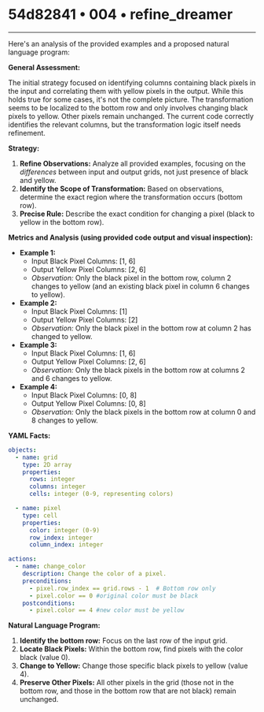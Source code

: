 # 54d82841 • 004 • refine_dreamer

---
Here's an analysis of the provided examples and a proposed natural language program:

**General Assessment:**

The initial strategy focused on identifying columns containing black pixels in the input and correlating them with yellow pixels in the output. While this holds true for some cases, it's not the complete picture. The transformation seems to be localized to the bottom row and only involves changing black pixels to yellow. Other pixels remain unchanged. The current code correctly identifies the relevant columns, but the transformation logic itself needs refinement.

**Strategy:**

1.  **Refine Observations:** Analyze all provided examples, focusing on the *differences* between input and output grids, not just presence of black and yellow.
2.  **Identify the Scope of Transformation:** Based on observations, determine the exact region where the transformation occurs (bottom row).
3.  **Precise Rule:** Describe the exact condition for changing a pixel (black to yellow in the bottom row).

**Metrics and Analysis (using provided code output and visual inspection):**

*   **Example 1:**
    *   Input Black Pixel Columns: \[1, 6]
    *   Output Yellow Pixel Columns: \[2, 6]
    *   *Observation:* Only the black pixel in the bottom row, column 2 changes to yellow (and an existing black pixel in column 6 changes to yellow).
*   **Example 2:**
    *   Input Black Pixel Columns: \[1]
    *   Output Yellow Pixel Columns: \[2]
    *   *Observation:* Only the black pixel in the bottom row at column 2 has changed to yellow.
*   **Example 3:**
    *    Input Black Pixel Columns: \[1, 6]
    *   Output Yellow Pixel Columns: \[2, 6]
    *   *Observation:* Only the black pixels in the bottom row at columns 2 and 6 changes to yellow.
*   **Example 4:**
    *   Input Black Pixel Columns: \[0, 8]
    *    Output Yellow Pixel Columns: \[0, 8]
    *   *Observation:* Only the black pixels in the bottom row at column 0 and 8 changes to yellow.

**YAML Facts:**

```yaml
objects:
  - name: grid
    type: 2D array
    properties:
      rows: integer
      columns: integer
      cells: integer (0-9, representing colors)

  - name: pixel
    type: cell
    properties:
      color: integer (0-9)
      row_index: integer
      column_index: integer

actions:
  - name: change_color
    description: Change the color of a pixel.
    preconditions:
      - pixel.row_index == grid.rows - 1  # Bottom row only
      - pixel.color == 0 #original color must be black
    postconditions:
      - pixel.color == 4 #new color must be yellow

```

**Natural Language Program:**

1.  **Identify the bottom row:** Focus on the last row of the input grid.
2.  **Locate Black Pixels:** Within the bottom row, find pixels with the color black (value 0).
3. **Change to Yellow:** Change those specific black pixels to yellow (value 4).
4.  **Preserve Other Pixels:** All other pixels in the grid (those not in the bottom row, and those in the bottom row that are not black) remain unchanged.

